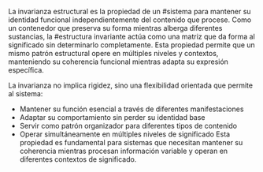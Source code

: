La invarianza estructural es la propiedad de un #sistema para mantener su identidad funcional independientemente del contenido que procese. Como un contenedor que preserva su forma mientras alberga diferentes sustancias, la #estructura invariante actúa como una matriz que da forma al significado sin determinarlo completamente. Esta propiedad permite que un mismo patrón estructural opere en múltiples niveles y contextos, manteniendo su coherencia funcional mientras adapta su expresión específica. 

La invarianza no implica rigidez, sino una flexibilidad orientada que permite al sistema: 

- Mantener su función esencial a través de diferentes manifestaciones
- Adaptar su comportamiento sin perder su identidad base 
- Servir como patrón organizador para diferentes tipos de contenido
- Operar simultáneamente en múltiples niveles de significado Esta propiedad es fundamental para sistemas que necesitan mantener su coherencia mientras procesan información variable y operan en diferentes contextos de significado.